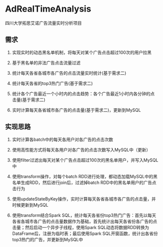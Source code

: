 # AdRealTimeAnalysis

四川大学拓思艾诺广告流量实时分析项目

## 需求

1. 实现实时的动态黑名单机制，将每天对某个广告点击超过100次的用户拉黑

2. 基于黑名单的非法广告点击流量过滤

3. 统计每天各省各城市各广告的点击流量实时统计(基于需求二)

4. 统计每天各省的top3热门广告(基于需求二)

5. 统计各个广告最近一个小时内的点击趋势：各个广告最近1小时内各分钟的点击量(基于需求二)

6. 实时计算每天各省城市各广告的点击量(基于需求二)，更新到MySQL

## 实现思路

1. 实时计算各batch中的每天各用户对各广告的点击次数

2. 使用高性能方式将每天各用户对各广告的点击次数写入MySQL中（更新）

3. 使用filter过滤出每天对某个广告点击超过100次的黑名单用户，并写入MySQL中

4. 使用transform操作，对每个batch RDD进行处理，都动态加载MySQL中的黑名单生成RDD，然后进行join后，过滤掉batch RDD中的黑名单用户的广告点击行为

5. 使用updateStateByKey操作，实时计算每天各省各城市各广告的点击量，并时候更新到MySQL

6. 使用transform结合Spark SQL，统计每天各省份top3热门广告：首先以每天各省各城市各广告的点击量数据作为基础，首先统计出每天各省份各广告的点击量；然后启动一个异步子线程，使用Spark SQL动态将数据RDD转换为DataFrame后，注册为临时表；最后使用Spark SQL开窗函数，统计出各省份top3热门的广告，并更新到MySQL中
